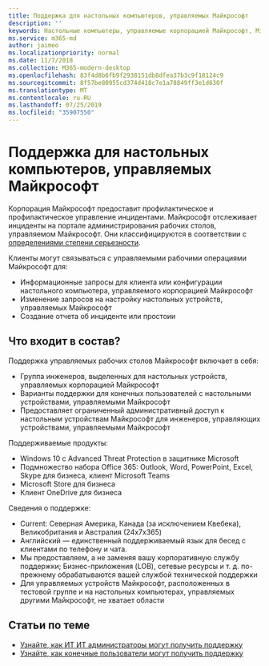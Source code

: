 ```yaml
---
title: Поддержка для настольных компьютеров, управляемых Майкрософт
description: ''
keywords: Настольные компьютеры, управляемые корпорацией Майкрософт, Microsoft 365, служба, документация
ms.service: m365-md
author: jaimeo
ms.localizationpriority: normal
ms.date: 11/7/2018
ms.collection: M365-modern-desktop
ms.openlocfilehash: 83f4d8b6fb9f2938151db8dfea37b3c9f18124c9
ms.sourcegitcommit: 8f57be80955cd374d418c7e1a78849ff3e1d630f
ms.translationtype: MT
ms.contentlocale: ru-RU
ms.lasthandoff: 07/25/2019
ms.locfileid: "35907550"
---
```

# <a name="support-for-microsoft-managed-desktop"></a>Поддержка для настольных компьютеров, управляемых Майкрософт

Корпорация Майкрософт предоставит профилактическое и профилактическое управление инцидентами. Майкрософт отслеживает инциденты на портале администрирования рабочих столов, управляемом Майкрософт. Они классифицируются в соответствии с [определениями степени серьезности](../working-with-managed-desktop/admin-support.md#sev).

Клиенты могут связываться с управляемыми рабочими операциями Майкрософт для:
- Информационные запросы для клиента или конфигурации настольного компьютера, управляемого корпорацией Майкрософт
- Изменение запросов на настройку настольных устройств, управляемых Майкрософт
- Создание отчета об инциденте или простоии

## <a name="whats-included"></a>Что входит в состав?

Поддержка управляемых рабочих столов Майкрософт включает в себя:

- Группа инженеров, выделенных для настольных устройств, управляемых корпорацией Майкрософт
- Варианты поддержки для конечных пользователей с настольными устройствами, управляемыми Майкрософт
- Предоставляет ограниченный административный доступ к настольным устройствам Майкрософт для инженеров, управляющих устройствами, управляемыми Майкрософт 

Поддерживаемые продукты:

- Windows 10 с Advanced Threat Protection в защитнике Microsoft 
- Подмножество набора Office 365: Outlook, Word, PowerPoint, Excel, Skype для бизнеса, клиент Microsoft Teams 
- Microsoft Store для бизнеса 
- Клиент OneDrive для бизнеса 

Сведения о поддержке:

- Current: Северная Америка, Канада (за исключением Квебека), Великобритания и Австралия (24x7x365) 
- Английский — единственный поддерживаемый язык для бесед с клиентами по телефону и чата. 
- Мы предоставляем, а не заменяя вашу корпоративную службу поддержки; Бизнес-приложения (LOB), сетевые ресурсы и т. д. по-прежнему обрабатываются вашей службой технической поддержки 
- Для управляемых устройств Майкрософт, расположенных в тестовой группе и на настольных компьютерах, управляемых другими Майкрософт, не хватает области 


## <a name="related-topics"></a>Статьи по теме

- [Узнайте, как ИТ ИТ администраторы могут получить поддержку](../working-with-managed-desktop/admin-support.md)
- [Узнайте, как конечные пользователи могут получить поддержку](../working-with-managed-desktop/end-user-support.md)
